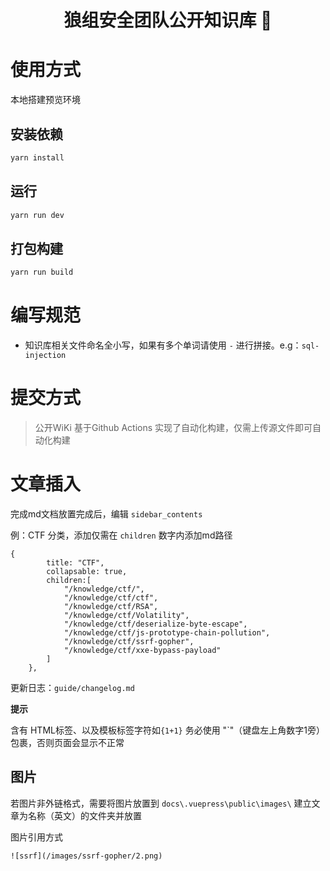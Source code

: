 <h1 align="center"> 狼组安全团队公开知识库 🚀 </h1>

# 使用方式

本地搭建预览环境

## 安装依赖

```bash
yarn install
```

## 运行

```bash
yarn run dev
```

## 打包构建

```bash
yarn run build
```

# 编写规范
 - 知识库相关文件命名全小写，如果有多个单词请使用 `-` 进行拼接。e.g：`sql-injection`

# 提交方式

> 公开WiKi 基于Github Actions 实现了自动化构建，仅需上传源文件即可自动化构建

# 文章插入

完成md文档放置完成后，编辑 `sidebar_contents`

例：CTF 分类，添加仅需在 `children` 数字内添加md路径

```
{
		title: "CTF",
		collapsable: true,
		children:[
            "/knowledge/ctf/",
            "/knowledge/ctf/ctf",
            "/knowledge/ctf/RSA",
            "/knowledge/ctf/Volatility",
            "/knowledge/ctf/deserialize-byte-escape",
            "/knowledge/ctf/js-prototype-chain-pollution",
            "/knowledge/ctf/ssrf-gopher",
            "/knowledge/ctf/xxe-bypass-payload"
		]
	},
```

更新日志：`guide/changelog.md`



**提示** 

含有 HTML标签、以及模板标签字符如`{1+1}` 务必使用 "`"（键盘左上角数字1旁）包裹，否则页面会显示不正常 



## 图片

若图片非外链格式，需要将图片放置到 `docs\.vuepress\public\images\` 建立文章为名称（英文）的文件夹并放置

图片引用方式

```
![ssrf](/images/ssrf-gopher/2.png)
```

